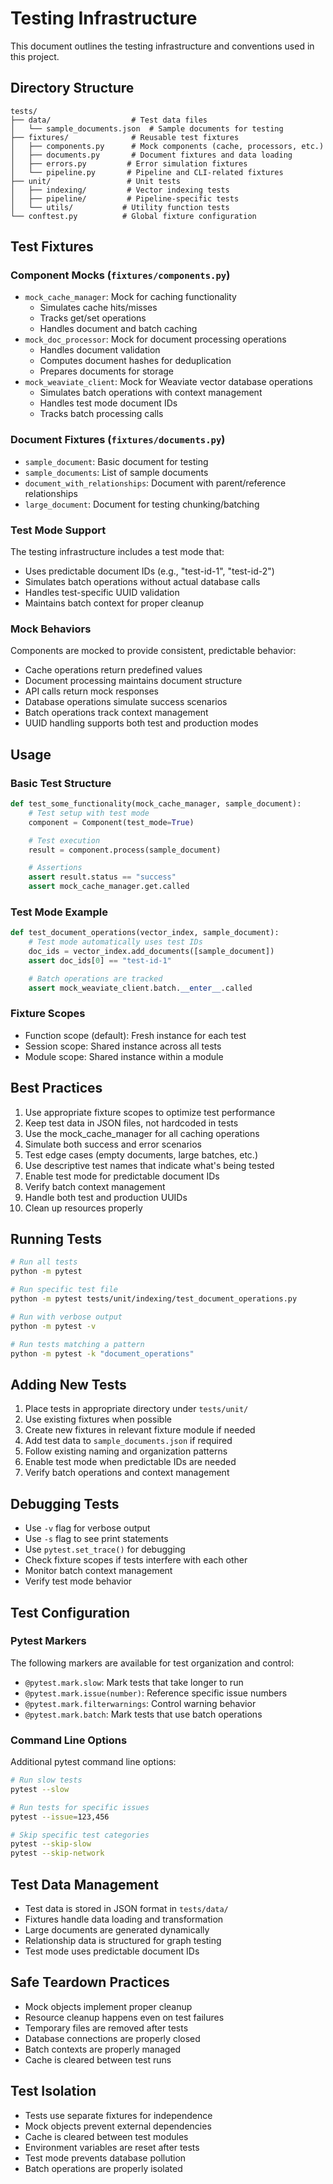 # Testing Infrastructure

This document outlines the testing infrastructure and conventions used in this project.

## Directory Structure

```
tests/
├── data/                  # Test data files
│   └── sample_documents.json  # Sample documents for testing
├── fixtures/              # Reusable test fixtures
│   ├── components.py      # Mock components (cache, processors, etc.)
│   ├── documents.py       # Document fixtures and data loading
│   ├── errors.py         # Error simulation fixtures
│   └── pipeline.py       # Pipeline and CLI-related fixtures
├── unit/                 # Unit tests
│   ├── indexing/         # Vector indexing tests
│   ├── pipeline/         # Pipeline-specific tests
│   └── utils/           # Utility function tests
└── conftest.py          # Global fixture configuration
```

## Test Fixtures

### Component Mocks (`fixtures/components.py`)

- `mock_cache_manager`: Mock for caching functionality
  - Simulates cache hits/misses
  - Tracks get/set operations
  - Handles document and batch caching
- `mock_doc_processor`: Mock for document processing operations
  - Handles document validation
  - Computes document hashes for deduplication
  - Prepares documents for storage
- `mock_weaviate_client`: Mock for Weaviate vector database operations
  - Simulates batch operations with context management
  - Handles test mode document IDs
  - Tracks batch processing calls

### Document Fixtures (`fixtures/documents.py`)

- `sample_document`: Basic document for testing
- `sample_documents`: List of sample documents
- `document_with_relationships`: Document with parent/reference relationships
- `large_document`: Document for testing chunking/batching

### Test Mode Support

The testing infrastructure includes a test mode that:

- Uses predictable document IDs (e.g., "test-id-1", "test-id-2")
- Simulates batch operations without actual database calls
- Handles test-specific UUID validation
- Maintains batch context for proper cleanup

### Mock Behaviors

Components are mocked to provide consistent, predictable behavior:

- Cache operations return predefined values
- Document processing maintains document structure
- API calls return mock responses
- Database operations simulate success scenarios
- Batch operations track context management
- UUID handling supports both test and production modes

## Usage

### Basic Test Structure

```python
def test_some_functionality(mock_cache_manager, sample_document):
    # Test setup with test mode
    component = Component(test_mode=True)

    # Test execution
    result = component.process(sample_document)

    # Assertions
    assert result.status == "success"
    assert mock_cache_manager.get.called
```

### Test Mode Example

```python
def test_document_operations(vector_index, sample_document):
    # Test mode automatically uses test IDs
    doc_ids = vector_index.add_documents([sample_document])
    assert doc_ids[0] == "test-id-1"

    # Batch operations are tracked
    assert mock_weaviate_client.batch.__enter__.called
```

### Fixture Scopes

- Function scope (default): Fresh instance for each test
- Session scope: Shared instance across all tests
- Module scope: Shared instance within a module

## Best Practices

1. Use appropriate fixture scopes to optimize test performance
2. Keep test data in JSON files, not hardcoded in tests
3. Use the mock_cache_manager for all caching operations
4. Simulate both success and error scenarios
5. Test edge cases (empty documents, large batches, etc.)
6. Use descriptive test names that indicate what's being tested
7. Enable test mode for predictable document IDs
8. Verify batch context management
9. Handle both test and production UUIDs
10. Clean up resources properly

## Running Tests

```bash
# Run all tests
python -m pytest

# Run specific test file
python -m pytest tests/unit/indexing/test_document_operations.py

# Run with verbose output
python -m pytest -v

# Run tests matching a pattern
python -m pytest -k "document_operations"
```

## Adding New Tests

1. Place tests in appropriate directory under `tests/unit/`
2. Use existing fixtures when possible
3. Create new fixtures in relevant fixture module if needed
4. Add test data to `sample_documents.json` if required
5. Follow existing naming and organization patterns
6. Enable test mode when predictable IDs are needed
7. Verify batch operations and context management

## Debugging Tests

- Use `-v` flag for verbose output
- Use `-s` flag to see print statements
- Use `pytest.set_trace()` for debugging
- Check fixture scopes if tests interfere with each other
- Monitor batch context management
- Verify test mode behavior

## Test Configuration

### Pytest Markers

The following markers are available for test organization and control:

- `@pytest.mark.slow`: Mark tests that take longer to run
- `@pytest.mark.issue(number)`: Reference specific issue numbers
- `@pytest.mark.filterwarnings`: Control warning behavior
- `@pytest.mark.batch`: Mark tests that use batch operations

### Command Line Options

Additional pytest command line options:

```bash
# Run slow tests
pytest --slow

# Run tests for specific issues
pytest --issue=123,456

# Skip specific test categories
pytest --skip-slow
pytest --skip-network
```

## Test Data Management

- Test data is stored in JSON format in `tests/data/`
- Fixtures handle data loading and transformation
- Large documents are generated dynamically
- Relationship data is structured for graph testing
- Test mode uses predictable document IDs

## Safe Teardown Practices

- Mock objects implement proper cleanup
- Resource cleanup happens even on test failures
- Temporary files are removed after tests
- Database connections are properly closed
- Batch contexts are properly managed
- Cache is cleared between test runs

## Test Isolation

- Tests use separate fixtures for independence
- Mock objects prevent external dependencies
- Cache is cleared between test modules
- Environment variables are reset after tests
- Test mode prevents database pollution
- Batch operations are properly isolated
